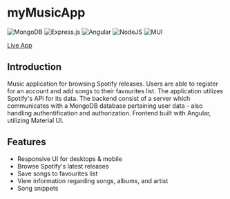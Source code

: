 # myMusicApp
![MongoDB](https://img.shields.io/badge/MongoDB-%234ea94b.svg?style=for-the-badge&logo=mongodb&logoColor=white)
![Express.js](https://img.shields.io/badge/express.js-%23404d59.svg?style=for-the-badge&logo=express&logoColor=%2361DAFB)
![Angular](https://img.shields.io/badge/angular-%23DD0031.svg?style=for-the-badge&logo=angular&logoColor=white)
![NodeJS](https://img.shields.io/badge/node.js-6DA55F?style=for-the-badge&logo=node.js&logoColor=white)
![MUI](https://img.shields.io/badge/MUI-%230081CB.svg?style=for-the-badge&logo=material-ui&logoColor=white)

<a href="https://music-app-422.netlify.app/">Live App</a><br>

## Introduction
Music application for browsing Spotify releases. Users are able to register for an account and add songs to their favourites list. The application utilizes Spotify's API for its data. The backend consist of a server which communicates with a MongoDB database pertaining user data - also handling authentification and authorization. Frontend built with Angular, utilizing Material UI.

## Features
<ul>
  <li>Responsive UI for desktops & mobile</li>  
  <li>Browse Spotify's latest releases</li>  
  <li>Save songs to favourites list</li>  
  <li>View information regarding songs, albums, and artist</li>  
  <li>Song snippets</li> 
</ul>
